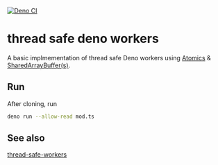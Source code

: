 [![Deno CI](https://github.com/detj/deno-workers/actions/workflows/deno.yml/badge.svg)](https://github.com/detj/deno-workers/actions/workflows/deno.yml)

# thread safe deno workers

A basic implmementation of thread safe Deno workers using [Atomics](https://developer.mozilla.org/en-US/docs/Web/JavaScript/Reference/Global_Objects/Atomics) &amp; [SharedArrayBuffer(s)](https://developer.mozilla.org/en-US/docs/Web/JavaScript/Reference/Global_Objects/SharedArrayBuffer).

## Run

After cloning, run

```sh
deno run --allow-read mod.ts
```

## See also

[thread-safe-workers](https://github.com/detj/thread-safe-workers)
